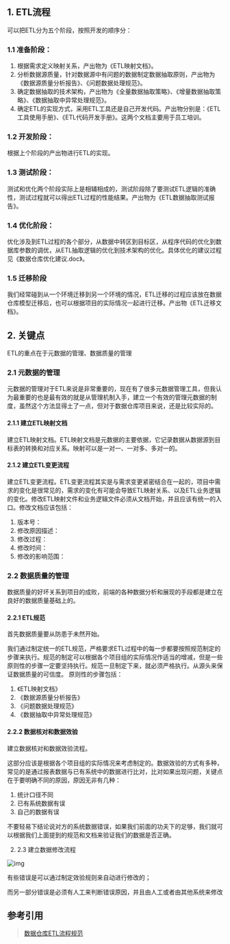 
## 1. ETL流程

可以把ETL分为五个阶段，按照开发的顺序分：

### 1.1 准备阶段：

1. 根据需求定义映射关系，产出物为《ETL映射文档》。
1. 分析数据源质量，针对数据源中有问题的数据制定数据抽取原则，产出物为《数据源质量分析报告》、《问题数据处理规范》。
1. 确定数据抽取的技术架构，产出物为《全量数据抽取策略》、《增量数据抽取策略》、《数据抽取中异常处理规范》。
1. 确定ETL的实现方式，采用ETL工具还是自己开发代码。产出物分别是：《ETL工具使用手册》、《ETL代码开发手册》。这两个文档主要用于员工培训。

### 1.2 开发阶段：

根据上个阶段的产出物进行ETL的实现。

### 1.3 测试阶段：

测试和优化两个阶段实际上是相辅相成的，测试阶段除了要测试ETL逻辑的准确性，测试过程就可以得出ETL过程的性能结果。产出物为《ETL数据抽取测试报告》。

### 1.4 优化阶段：

优化涉及到ETL过程的各个部分，从数据中转区到目标区，从程序代码的优化到数据库参数的调优，从ETL抽取逻辑的优化到技术架构的优化。具体优化的建议过程见《数据仓库优化建议.doc》。

### 1.5 迁移阶段

我们经常碰到从一个环境迁移到另一个环境的情况，ETL迁移的过程应该放在数据仓库模型迁移后，也可以根据项目的实际情况一起进行迁移。产出物《ETL迁移文档》。

## 2. 关键点
ETL的重点在于元数据的管理、数据质量的管理

### 2.1 元数据的管理

元数据的管理对于ETL来说是非常重要的，现在有了很多元数据管理工具，但我认为最重要的也是最有效的就是从管理机制入手，建立一个有效的管理元数据的制度，虽然这个方法显得土了一点，但对于数据仓库项目来说，还是比较实际的。

#### 2.1.1 建立ETL映射文档

建立ETL映射文档。ETL映射文档是元数据的主要依据，它记录数据从数据源到目标表的转换和对应关系。映射可以是一对一、一对多、多对一的。

#### 2.1.2 建立ETL变更流程

建立ETL变更流程。ETL变更流程其实是与需求变更紧密结合在一起的，项目中需求的变化是很常见的，需求的变化有可能会导致ETL映射关系、以及ETL业务逻辑的变化。修改ETL映射文件和业务逻辑文件必须从文档开始，并且应该有统一的入口。修改文档应该包括：

1. 版本号：
1. 修改原因描述：
1. 修改过程：
1. 修改时间：
1. 修改的影响范围：

###  2.2 数据质量的管理

数据质量的好坏关系到项目的成败，前端的各种数据分析和展现的手段都是建立在良好的数据质量基础上的。

#### 2.2.1 ETL规范

首先数据质量要从防患于未然开始。

我们通过制定统一的ETL规范，严格要求ETL过程中的每一步都要按照规范制定的步骤来执行。规范的制定可以根据各个项目组的实际情况作适当的增减，但是一些原则性的步骤一定要坚持执行。规范一旦制定下来，就必须严格执行。从源头来保证数据质量的可信度。
原则性的步骤包括：

1. 《ETL映射文档》
1. 《数据源质量分析报告》
1. 《问题数据处理规范》
1. 《数据抽取中异常处理规范》

#### 2.2.2 数据核对和数据效验

建立数据核对和数据效验流程。

这部分应该是根据各个项目组的实际情况来考虑制定的。数据效验的方式有多种，常见的是通过报表数据与已有系统中的数据进行比对，比对如果出现问题，关键点在于要明确不同的原因，原因无非有几种：

1. 统计口径不同
1. 已有系统数据有误
1. 自己的数据有误

不要轻易下结论说对方的系统数据错误，如果我们前面的功夫下的足够，我们就可以根据我们上面提到的规范和文档来验证我们的数据是否正确。

2. 2.3 建立数据修改流程

 ![img](http://img.voidcn.com/vcimg/static/loading.png)


有些错误是可以通过制定效验规则来自动进行修改的；

而另一部分错误是必须有人工来判断错误原因，并且由人工或者由其他系统来修改


## 参考引用

> [数据仓库ETL流程规范](http://www.voidcn.com/article/p-kfzylwqa-es.html)
